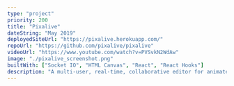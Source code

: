 ```yaml
---
type: "project"
priority: 200
title: "Pixalive"
dateString: "May 2019"
deployedSiteUrl: "https://pixalive.herokuapp.com/"
repoUrl: "https://github.com/pixalive/pixalive"
videoUrl: "https://www.youtube.com/watch?v=PVSvkN2WdAw"
image: "./pixalive_screenshot.png"
builtWith: ["Socket IO", "HTML Canvas", "React", "React Hooks"]
description: "A multi-user, real-time, collaborative editor for animated sprites and pixel art. Only uses functional components (to learn hooks). Implements diffing to optimize HTML canvas re-renders. Implements multi-user undo. Desktop only. My contributions: MVP, real-time client-server architecture, server design, client-side data layer design, client- and server-side performance tuning."
---
```

